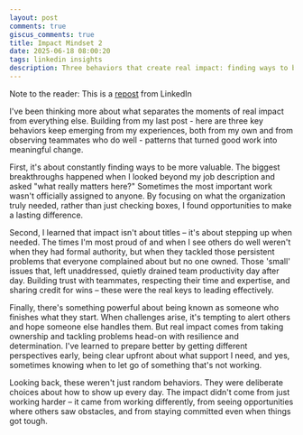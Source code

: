 ```yaml
---
layout: post
comments: true
giscus_comments: true
title: Impact Mindset 2
date: 2025-06-18 08:00:20
tags: linkedin insights
description: Three behaviors that create real impact: finding ways to be more valuable, stepping up without formal authority, and being known for finishing what you start.
---
```


Note to the reader: This is a [repost](https://www.linkedin.com/posts/yewjinlim_ive-been-thinking-more-about-what-separates-activity-7285401281400131584-oH69?utm_source=share&utm_medium=member_desktop&rcm=ACoAAAD4xmMBhqAf0RkmEot2NJkJA3gvq31H7Os) from LinkedIn

I've been thinking more about what separates the moments of real impact from everything else. Building from my last post - here are three key behaviors keep emerging from my experiences, both from my own and from observing teammates who do well - patterns that turned good work into meaningful change.

First, it's about constantly finding ways to be more valuable. The biggest breakthroughs happened when I looked beyond my job description and asked "what really matters here?" Sometimes the most important work wasn't officially assigned to anyone. By focusing on what the organization truly needed, rather than just checking boxes, I found opportunities to make a lasting difference.

Second, I learned that impact isn't about titles – it's about stepping up when needed. The times I'm most proud of and when I see others do well weren't when they had formal authority, but when they tackled those persistent problems that everyone complained about but no one owned. Those 'small' issues that, left unaddressed, quietly drained team productivity day after day. Building trust with teammates, respecting their time and expertise, and sharing credit for wins – these were the real keys to leading effectively.

Finally, there's something powerful about being known as someone who finishes what they start. When challenges arise, it's tempting to alert others and hope someone else handles them. But real impact comes from taking ownership and tackling problems head-on with resilience and determination. I've learned to prepare better by getting different perspectives early, being clear upfront about what support I need, and yes, sometimes knowing when to let go of something that's not working.

Looking back, these weren't just random behaviors. They were deliberate choices about how to show up every day. The impact didn't come from just working harder – it came from working differently, from seeing opportunities where others saw obstacles, and from staying committed even when things got tough.
